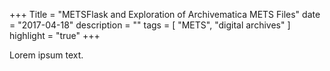 +++
Title = "METSFlask and Exploration of Archivematica METS Files"
date = "2017-04-18"
description = ""
tags = [ "METS", 
"digital archives"
]
highlight = "true"
+++

Lorem ipsum text.